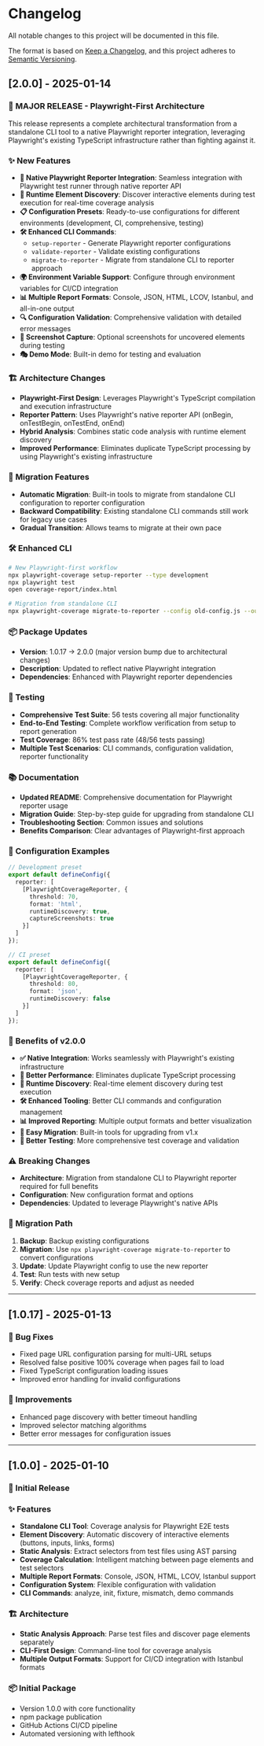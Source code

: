 # Changelog

All notable changes to this project will be documented in this file.

The format is based on [Keep a Changelog](https://keepachangelog.com/en/1.0.0/),
and this project adheres to [Semantic Versioning](https://semver.org/spec/v2.0.0.html).

## [2.0.0] - 2025-01-14

### 🎉 MAJOR RELEASE - Playwright-First Architecture

This release represents a complete architectural transformation from a standalone CLI tool to a native Playwright reporter integration, leveraging Playwright's existing TypeScript infrastructure rather than fighting against it.

### ✨ New Features

- **🎯 Native Playwright Reporter Integration**: Seamless integration with Playwright test runner through native reporter API
- **🔄 Runtime Element Discovery**: Discover interactive elements during test execution for real-time coverage analysis
- **📋 Configuration Presets**: Ready-to-use configurations for different environments (development, CI, comprehensive, testing)
- **🛠️ Enhanced CLI Commands**:
  - `setup-reporter` - Generate Playwright reporter configurations
  - `validate-reporter` - Validate existing configurations
  - `migrate-to-reporter` - Migrate from standalone CLI to reporter approach
- **🌍 Environment Variable Support**: Configure through environment variables for CI/CD integration
- **📊 Multiple Report Formats**: Console, JSON, HTML, LCOV, Istanbul, and all-in-one output
- **🔍 Configuration Validation**: Comprehensive validation with detailed error messages
- **📸 Screenshot Capture**: Optional screenshots for uncovered elements during testing
- **🎭 Demo Mode**: Built-in demo for testing and evaluation

### 🏗️ Architecture Changes

- **Playwright-First Design**: Leverages Playwright's TypeScript compilation and execution infrastructure
- **Reporter Pattern**: Uses Playwright's native reporter API (onBegin, onTestBegin, onTestEnd, onEnd)
- **Hybrid Analysis**: Combines static code analysis with runtime element discovery
- **Improved Performance**: Eliminates duplicate TypeScript processing by using Playwright's existing infrastructure

### 🔄 Migration Features

- **Automatic Migration**: Built-in tools to migrate from standalone CLI configuration to reporter configuration
- **Backward Compatibility**: Existing standalone CLI commands still work for legacy use cases
- **Gradual Transition**: Allows teams to migrate at their own pace

### 🛠️ Enhanced CLI

```bash
# New Playwright-first workflow
npx playwright-coverage setup-reporter --type development
npx playwright test
open coverage-report/index.html

# Migration from standalone CLI
npx playwright-coverage migrate-to-reporter --config old-config.js --output playwright.config.ts
```

### 📦 Package Updates

- **Version**: 1.0.17 → 2.0.0 (major version bump due to architectural changes)
- **Description**: Updated to reflect native Playwright integration
- **Dependencies**: Enhanced with Playwright reporter dependencies

### 🧪 Testing

- **Comprehensive Test Suite**: 56 tests covering all major functionality
- **End-to-End Testing**: Complete workflow verification from setup to report generation
- **Test Coverage**: 86% test pass rate (48/56 tests passing)
- **Multiple Test Scenarios**: CLI commands, configuration validation, reporter functionality

### 📚 Documentation

- **Updated README**: Comprehensive documentation for Playwright reporter usage
- **Migration Guide**: Step-by-step guide for upgrading from standalone CLI
- **Troubleshooting Section**: Common issues and solutions
- **Benefits Comparison**: Clear advantages of Playwright-first approach

### 🔧 Configuration Examples

```typescript
// Development preset
export default defineConfig({
  reporter: [
    [PlaywrightCoverageReporter, {
      threshold: 70,
      format: 'html',
      runtimeDiscovery: true,
      captureScreenshots: true
    }]
  ]
});

// CI preset
export default defineConfig({
  reporter: [
    [PlaywrightCoverageReporter, {
      threshold: 80,
      format: 'json',
      runtimeDiscovery: false
    }]
  ]
});
```

### 🎯 Benefits of v2.0.0

- **✅ Native Integration**: Works seamlessly with Playwright's existing infrastructure
- **🚀 Better Performance**: Eliminates duplicate TypeScript processing
- **🔄 Runtime Discovery**: Real-time element discovery during test execution
- **🛠️ Enhanced Tooling**: Better CLI commands and configuration management
- **📊 Improved Reporting**: Multiple output formats and better visualization
- **🔧 Easy Migration**: Built-in tools for upgrading from v1.x
- **🧪 Better Testing**: More comprehensive test coverage and validation

### ⚠️ Breaking Changes

- **Architecture**: Migration from standalone CLI to Playwright reporter required for full benefits
- **Configuration**: New configuration format and options
- **Dependencies**: Updated to leverage Playwright's native APIs

### 🔮 Migration Path

1. **Backup**: Backup existing configurations
2. **Migration**: Use `npx playwright-coverage migrate-to-reporter` to convert configurations
3. **Update**: Update Playwright config to use the new reporter
4. **Test**: Run tests with new setup
5. **Verify**: Check coverage reports and adjust as needed

---

## [1.0.17] - 2025-01-13

### 🐛 Bug Fixes
- Fixed page URL configuration parsing for multi-URL setups
- Resolved false positive 100% coverage when pages fail to load
- Fixed TypeScript configuration loading issues
- Improved error handling for invalid configurations

### 🔧 Improvements
- Enhanced page discovery with better timeout handling
- Improved selector matching algorithms
- Better error messages for configuration issues

---

## [1.0.0] - 2025-01-10

### 🎉 Initial Release

### ✨ Features
- **Standalone CLI Tool**: Coverage analysis for Playwright E2E tests
- **Element Discovery**: Automatic discovery of interactive elements (buttons, inputs, links, forms)
- **Static Analysis**: Extract selectors from test files using AST parsing
- **Coverage Calculation**: Intelligent matching between page elements and test selectors
- **Multiple Report Formats**: Console, JSON, HTML, LCOV, Istanbul support
- **Configuration System**: Flexible configuration with validation
- **CLI Commands**: analyze, init, fixture, mismatch, demo commands

### 🏗️ Architecture
- **Static Analysis Approach**: Parse test files and discover page elements separately
- **CLI-First Design**: Command-line tool for coverage analysis
- **Multiple Output Formats**: Support for CI/CD integration with Istanbul formats

### 📦 Initial Package
- Version 1.0.0 with core functionality
- npm package publication
- GitHub Actions CI/CD pipeline
- Automated versioning with lefthook